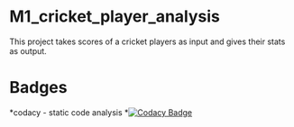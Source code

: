 # M1_cricket_player_analysis
This project takes scores of a cricket players as input and gives their stats as output.
# Badges
*codacy - static code analysis
*[![Codacy Badge](https://app.codacy.com/project/badge/Grade/9c8c93d17bf74d52ab3e1057b88f04c8)](https://www.codacy.com/gh/sharathminnu/M1_cricket_player_analysis/dashboard?utm_source=github.com&amp;utm_medium=referral&amp;utm_content=sharathminnu/M1_cricket_player_analysis&amp;utm_campaign=Badge_Grade)
